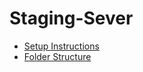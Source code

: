 # Staging-Sever

 - [Setup Instructions](/docs/SETUP.md)
 - [Folder Structure](/docs/FOLDER_STRUCTURE.md)